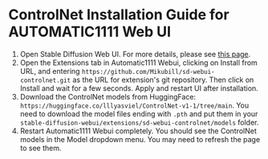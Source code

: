 # ControlNet Installation Guide for AUTOMATIC1111 Web UI

1. Open Stable Diffusion Web UI. For more details, please see [this page](sd-installation-guide.md#run-stable-diffusion-web-ui-on-mac).
2. Open the Extensions tab in Automatic1111 Webui, clicking on Install from URL, and entering `https://github.com/Mikubill/sd-webui-controlnet.git` as the URL for extension's git repository. Then click on Install and wait for a few seconds. Apply and restart UI after installation.
3. Download the ControlNet models from HuggingFace: `https://huggingface.co/lllyasviel/ControlNet-v1-1/tree/main`. You need to download the model files ending with `.pth` and put them in your `stable-diffusion-webui/extensions/sd-webui-controlnet/models` folder.
4. Restart Automatic1111 Webui completely. You should see the ControlNet models in the Model dropdown menu. You may need to refresh the page to see them.